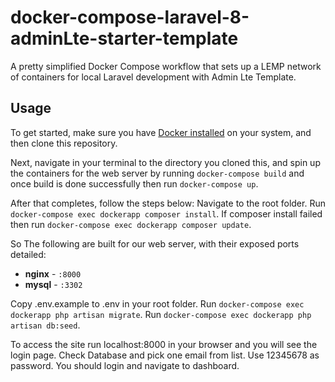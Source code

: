# docker-compose-laravel-8-adminLte-starter-template
A pretty simplified Docker Compose workflow that sets up a LEMP network of containers for local Laravel development with Admin Lte Template.

## Usage

To get started, make sure you have [Docker installed](https://docs.docker.com/docker-for-mac/install/) on your system, and then clone this repository.

Next, navigate in your terminal to the directory you cloned this, and spin up the containers for the web server by running `docker-compose build` and once build is done successfully then run `docker-compose up`.

After that completes, follow the steps below:
Navigate to the root folder.
Run `docker-compose exec dockerapp composer install`.
If composer install failed then run `docker-compose exec dockerapp composer update`.

So The following are built for our web server, with their exposed ports detailed:

- **nginx** - `:8000`
- **mysql** - `:3302`

Copy .env.example to .env in your root folder.
Run `docker-compose exec dockerapp php artisan migrate`.
Run `docker-compose exec dockerapp php artisan db:seed`.

To access the site run localhost:8000 in your browser and you will see the login page. Check Database and pick one email from list. Use 12345678 as password. You should login and navigate to dashboard.

